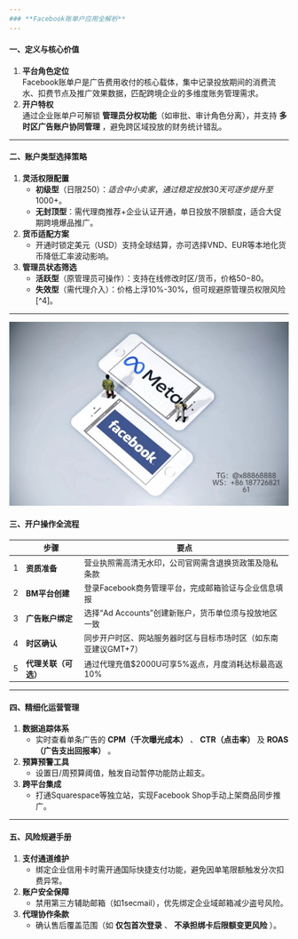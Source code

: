 ```yaml
---
### **Facebook账单户应用全解析**
---
```

#### **一、定义与核心价值**  
1. **平台角色定位**  
   Facebook账单户是广告费用收付的核心载体，集中记录投放期间的消费流水、扣费节点及推广效果数据，匹配跨境企业的多维度账务管理需求。  
2. **开户特权**  
   通过企业账单户可解锁 **管理员分权功能**（如审批、审计角色分离），并支持 **多时区广告账户协同管理** ，避免跨区域投放的财务统计错乱。  
---
#### **二、账户类型选择策略**  
1. **灵活权限配置**  
   - **初级型**（日限$250）：适合中小卖家，通过稳定投放30天可逐步提升至$1000+。  
   - **无封顶型**：需代理商推荐+企业认证开通，单日投放不限额度，适合大促期跨境爆品推广。  
2. **货币适配方案**  
   - 开通时锁定美元（USD）支持全球结算，亦可选择VND、EUR等本地化货币降低汇率波动影响。  
3. **管理员状态筛选**  
   - **活跃型**（原管理员可操作）：支持在线修改时区/货币，价格$50-$80。  
   - **失效型**（需代理介入）：价格上浮10%-30%，但可规避原管理员权限风险[^4]。  
---
![替代文字](微信图片_20250331131736.jpg)
#### **三、开户操作全流程**  
||步骤|要点|  
|---|---|---|  
|1|**资质准备**|营业执照需高清无水印，公司官网需含退换货政策及隐私条款|  
|2|**BM平台创建**|登录Facebook商务管理平台，完成邮箱验证与企业信息填报|  
|3|**广告账户绑定**|选择“Ad Accounts”创建新账户，货币单位须与投放地区一致|  
|4|**时区确认**|同步开户时区、网站服务器时区与目标市场时区（如东南亚建议GMT+7）|  
|5|**代理关联（可选）**|通过代理充值$2000U可享5%返点，月度消耗达标最高返10%|  
---
#### **四、精细化运营管理**  
1. **数据追踪体系**  
   - 实时查看单条广告的 **CPM（千次曝光成本）** 、 **CTR（点击率）** 及 **ROAS（广告支出回报率）** 。  
2. **预算预警工具**  
   - 设置日/周预算阈值，触发自动暂停功能防止超支。  
3. **跨平台集成**  
   - 打通Squarespace等独立站，实现Facebook Shop手动上架商品同步推广。  
---
#### **五、风险规避手册**  
1. **支付通道维护**  
   - 绑定企业信用卡时需开通国际快捷支付功能，避免因单笔限额触发分次扣费异常。  
2. **账户安全保障**  
   - 禁用第三方辅助邮箱（如1secmail），优先绑定企业域邮箱减少盗号风险。  
3. **代理协作条款**  
   - 确认售后覆盖范围（如 **仅包首次登录** 、 **不承担绑卡后限额变更风险** ）。  
